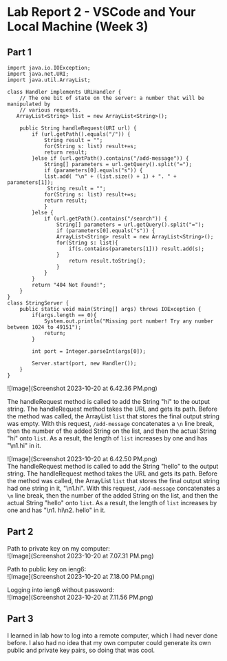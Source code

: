 # Lab Report 2 - VSCode and Your Local Machine (Week 3)
## Part 1

```
import java.io.IOException;
import java.net.URI;
import java.util.ArrayList;

class Handler implements URLHandler {
    // The one bit of state on the server: a number that will be manipulated by
    // various requests.
   ArrayList<String> list = new ArrayList<String>();

    public String handleRequest(URI url) {
        if (url.getPath().equals("/")) {
            String result = "";
            for(String s: list) result+=s;
            return result;
        }else if (url.getPath().contains("/add-message")) {
            String[] parameters = url.getQuery().split("=");
            if (parameters[0].equals("s")) {
            list.add( "\n" + (list.size() + 1) + ". " + parameters[1]);
             String result = "";
            for(String s: list) result+=s;
            return result;
            } 
        }else {
            if (url.getPath().contains("/search")) {
                String[] parameters = url.getQuery().split("=");
                if (parameters[0].equals("s")) {
                ArrayList<String> result = new ArrayList<String>();
                for(String s: list){
                    if(s.contains(parameters[1])) result.add(s);
                }       
                    return result.toString();
                }
            }
        }
        return "404 Not Found!";
    }
}
class StringServer {
    public static void main(String[] args) throws IOException {
        if(args.length == 0){
            System.out.println("Missing port number! Try any number between 1024 to 49151");
            return;
        }

        int port = Integer.parseInt(args[0]);

        Server.start(port, new Handler());
    }
}
```

![Image](Screenshot 2023-10-20 at 6.42.36 PM.png) <br>

The handleRequest method is called to add the String "hi" to the output string. The handleRequest method takes the URL and gets its path. Before the method was called, the ArrayList `list` that stores the final output string was empty.
With this request, `/add-message` concatenates a `\n` line break, then the number of the added String on the list, and then the actual String "hi" onto `list`. As a result, the length of `list` increases by one and has "\n1.hi" in it.

![Image](Screenshot 2023-10-20 at 6.42.50 PM.png) <br>
The handleRequest method is called to add the String "hello" to the output string. The handleRequest method takes the URL and gets its path. Before the method was called, the ArrayList `list` that stores the final output string had 
one string in it, "\n1.hi". With this request, `/add-message` concatenates a `\n` line break, then the number of the added String on the list, and then the actual String "hello" onto `list`. As a result, the length of `list` increases
by one and has "\n1. hi\n2. hello" in it.

## Part 2
Path to private key on my computer: <br>
![Image](Screenshot 2023-10-20 at 7.07.31 PM.png) <br>

Path to public key on ieng6: <br>
![Image](Screenshot 2023-10-20 at 7.18.00 PM.png) <br>

Logging into ieng6 without password: <br>
![Image](Screenshot 2023-10-20 at 7.11.56 PM.png) <br>

## Part 3

I learned in lab how to log into a remote computer, which I had never done before. I also had no idea that my own computer could generate its own public and private key pairs, so doing that was cool. 

